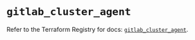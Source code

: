 # `gitlab_cluster_agent`

Refer to the Terraform Registry for docs: [`gitlab_cluster_agent`](https://registry.terraform.io/providers/gitlabhq/gitlab/17.2.0/docs/resources/cluster_agent).
